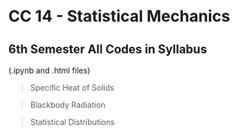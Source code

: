 # CC 14 - Statistical Mechanics

## 6th Semester All Codes in Syllabus 
(.ipynb and .html files)

> Specific Heat of Solids

> Blackbody Radiation

> Statistical Distributions

